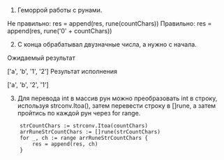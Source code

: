 1) Геморрой работы с рунами.

Не правильно:
res = append(res, rune(countChars))
Правильно:
res = append(res, rune('0' + countChars))

2) С конца обрабатывал двузначные числа, а нужно с начала.

Ожидаемый результат

['a', 'b', '1', '2']
Результат исполнения

['a', 'b', '2', '1']

3) Для перевода int в массив рун можно преобразовать int в строку, используя strconv.Itoa(), затем перевести строку в []rune, а затем пройтись по каждой рун через for range.

```
    strCountChars := strconv.Itoa(countChars)
    arrRuneStrCountChars := []rune(strCountChars)
    for _, ch := range arrRuneStrCountChars {
        res = append(res, ch)
    }
```